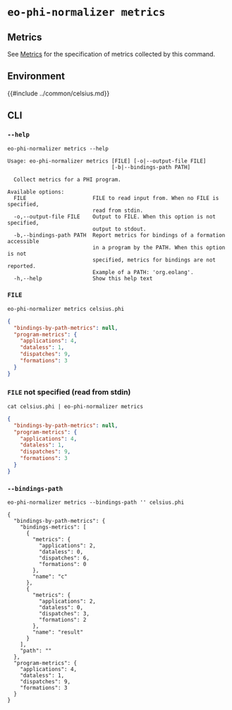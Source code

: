 # `eo-phi-normalizer metrics`

## Metrics

See [Metrics](../metrics.md) for the specification of metrics collected by this command.

## Environment

{{#include ../common/celsius.md}}

## CLI

### `--help`

```$ as console
eo-phi-normalizer metrics --help
```

```console
Usage: eo-phi-normalizer metrics [FILE] [-o|--output-file FILE]
                                 [-b|--bindings-path PATH]

  Collect metrics for a PHI program.

Available options:
  FILE                     FILE to read input from. When no FILE is specified,
                           read from stdin.
  -o,--output-file FILE    Output to FILE. When this option is not specified,
                           output to stdout.
  -b,--bindings-path PATH  Report metrics for bindings of a formation accessible
                           in a program by the PATH. When this option is not
                           specified, metrics for bindings are not reported.
                           Example of a PATH: 'org.eolang'.
  -h,--help                Show this help text
```

### `FILE`

```$ as json
eo-phi-normalizer metrics celsius.phi
```

```json
{
  "bindings-by-path-metrics": null,
  "program-metrics": {
    "applications": 4,
    "dataless": 1,
    "dispatches": 9,
    "formations": 3
  }
}
```

### `FILE` not specified (read from stdin)

```$ as json
cat celsius.phi | eo-phi-normalizer metrics
```

```json
{
  "bindings-by-path-metrics": null,
  "program-metrics": {
    "applications": 4,
    "dataless": 1,
    "dispatches": 9,
    "formations": 3
  }
}
```

### `--bindings-path`

```$ as console
eo-phi-normalizer metrics --bindings-path '' celsius.phi
```

```console
{
  "bindings-by-path-metrics": {
    "bindings-metrics": [
      {
        "metrics": {
          "applications": 2,
          "dataless": 0,
          "dispatches": 6,
          "formations": 0
        },
        "name": "c"
      },
      {
        "metrics": {
          "applications": 2,
          "dataless": 0,
          "dispatches": 3,
          "formations": 2
        },
        "name": "result"
      }
    ],
    "path": ""
  },
  "program-metrics": {
    "applications": 4,
    "dataless": 1,
    "dispatches": 9,
    "formations": 3
  }
}
```
